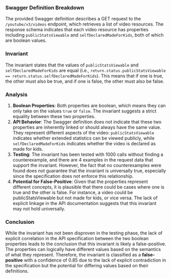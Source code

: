 ### Swagger Definition Breakdown
The provided Swagger definition describes a GET request to the `/youtube/v3/videos` endpoint, which retrieves a list of video resources. The response schema indicates that each video resource has properties including `publicStatsViewable` and `selfDeclaredMadeForKids`, both of which are boolean values.

### Invariant
The invariant states that the values of `publicStatsViewable` and `selfDeclaredMadeForKids` are equal (i.e., `return.status.publicStatsViewable == return.status.selfDeclaredMadeForKids`). This means that if one is true, the other must also be true, and if one is false, the other must also be false.

### Analysis
1. **Boolean Properties**: Both properties are boolean, which means they can only take on the values `true` or `false`. The invariant suggests a strict equality between these two properties.
2. **API Behavior**: The Swagger definition does not indicate that these two properties are inherently linked or should always have the same value. They represent different aspects of the video: `publicStatsViewable` indicates whether extended statistics can be viewed publicly, while `selfDeclaredMadeForKids` indicates whether the video is declared as made for kids.
3. **Testing**: The invariant has been tested with 1000 calls without finding a counterexample, and there are 4 examples in the request data that support the invariant. However, the fact that no counterexamples were found does not guarantee that the invariant is universally true, especially since the specification does not enforce this relationship.
4. **Potential for False-Positive**: Given that the properties represent different concepts, it is plausible that there could be cases where one is true and the other is false. For instance, a video could be publicStatsViewable but not made for kids, or vice versa. The lack of explicit linkage in the API documentation suggests that this invariant may not hold universally.

### Conclusion
While the invariant has not been disproven in the testing phase, the lack of explicit correlation in the API specification between the two boolean properties leads to the conclusion that this invariant is likely a false-positive. The properties can logically have different values based on the semantics of what they represent. Therefore, the invariant is classified as a **false-positive** with a confidence of 0.85 due to the lack of explicit contradiction in the specification but the potential for differing values based on their definitions.
